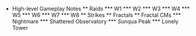* High-level Gameplay Notes
** Raids
*** W1
*** W2
*** W3
*** W4
*** W5
*** W6
*** W7
*** W8
** Strikes
** Fractals
** Fractal CMs
*** Nightmare
*** Shattered Observatory
*** Sunqua Peak
*** Lonely Tower

